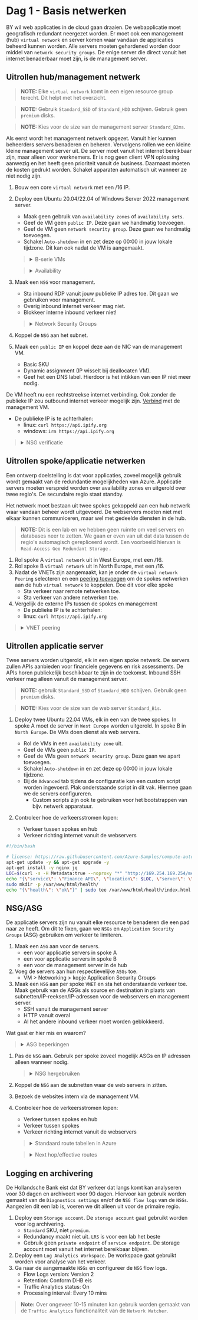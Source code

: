 # Dag 1 - Basis netwerken

BY wil web applicaties in de cloud gaan draaien. De webapplicatie moet geografisch redundant neergezet worden. Er moet ook een management (hub) `virtual network` en server komen waar vandaan de applicaties beheerd kunnen worden.
Alle servers moeten gehardened worden door middel van `network security groups`. De enige server die direct vanuit het internet benaderbaar moet zijn, is de management server. 

## Uitrollen hub/management netwerk

> **NOTE:** Elke `virtual network` komt in een eigen resource group terecht. Dit helpt met het overzicht.

> **NOTE:** Gebruik `Standard_SSD` of `Standard_HDD` schijven. Gebruik geen `premium` disks.  

> **NOTE:** Kies voor de size van de management server `Standard_B2ms`. 

Als eerst wordt het management netwerk opgezet. Vanuit hier kunnen beheerders servers benaderen en beheren. Vervolgens rollen we een kleine kleine management server uit. De server moet vanuit het internet bereikbaar zijn, maar alleen voor werknemers. Er is nog geen client VPN oplossing aanwezig en het heeft geen prioriteit vanuit de business. Daarnaast moeten de kosten gedrukt worden. Schakel apparaten automatisch uit wanneer ze niet nodig zijn.

1. Bouw een core `virtual network` met een /16 IP.

1. Deploy een Ubuntu 20.04/22.04 of Windows Server 2022 management server. 
    * Maak geen gebruik van `availability zones` of `availability sets`.
    * Geef de VM geen `public IP`. Deze gaan we handmatig toevoegen.
    * Geef de VM geen `network security group`. Deze gaan we handmatig toevoegen. 
    * Schakel `Auto-shutdown` in en zet deze op 00:00 in jouw lokale tijdzone. Dit kan ook nadat de VM is aangemaakt.
    > <details><summary>B-serie VMs</summary>
    >
    > De B-serie is goedkoop en bedoeld voor workloads met een over het algemeen lage load en korte pieken. Bij CPU gebruik lager dan 5-10% spaar je credits op. Deze credits kan je inzetten om met CPU te bursten tijdens piek momenten.

    </details>

    > <details><summary>Availability</summary>
    >
    > Basic SKU IPs werken alleen met resources die niet `zone  redundant` zijn. Dit is de reden waarom de VM geen gebruik maakt van `availability zones`. Basic IPs werken wel met `availability sets`. Echter hebben `availability sets` weinig nut (en zelfs  nadelen) als je maar één VM hebt draaien. Hetzelfde geldt voor `zones`.
    
    </details>

1. Maak een `NSG` voor management.
    * Sta inbound RDP vanuit jouw publieke IP adres toe. Dit gaan we gebruiken voor management.
    * Overig inbound internet verkeer mag niet.
    * Blokkeer interne inbound verkeer niet!
    > <details><summary>Network Security Groups</summary>
    >
    > NSG rules kunnen gebruik maken van `tags` om bepaalde sources en destinations aan te duiden. Een van de interessante tags is de `VirtualNetwork` tag. Deze tag staat niet alleen verkeer vanuit jouw `VNET` toe, maar ook alle direct gepeerde `VNETs` en alle netwerken die door een `virtual network gateway`, `ExpressRoute gateway` of `route server` worden geleerd.

    </details>  

1. Koppel de `NSG` aan het subnet.
1. Maak een `public IP` en koppel deze aan de NIC van de management VM.
    * Basic SKU
    * Dynamic assignment (IP wisselt bij deallocaten VM).
    * Geef het een DNS label. Hierdoor is het intikken van een IP niet meer nodig.
  
  De VM heeft nu een rechtstreekse internet verbinding. Ook zonder de publieke IP zou outbound internet verkeer mogelijk zijn. [Verbind](https://docs.microsoft.com/en-us/azure/virtual-machines/windows/connect-logon) met de management VM.
* De publieke IP is te achterhalen: 
    * linux: `curl https://api.ipify.org`
    * windows: `irm https://api.ipify.org`

> <details><summary>NSG verificatie</summary>
>
> Bij problemen kan er gebruik worden gemaakt van de [`IP flow verify`](https://docs.microsoft.com/en-us/azure/network-watcher/diagnose-vm-network-traffic-filtering-problem#use-ip-flow-verify) of [`NSG diagnostic`](https://docs.microsoft.com/en-us/azure/network-watcher/network-watcher-network-configuration-diagnostics-overview) functionaliteit van de [`Network Watcher`](https://docs.microsoft.com/en-us/azure/network-watcher/) om de `NSGs` te troubleshooten. 
>* `IP flow verify` geeft aan of de `NSGs` gekoppeld aan de VM het verkeer toe staan
> * `NSG diagnostic` controleert alle `NSGs` in het pad. Het is een betere tool dan `IP flow verify`, maar vereist rechten om alle `NSGs` in het pad te kunnen lezen. Het geeft niet weer of het verkeer door een NVA mag. Ook niet de `Azure firewall`.

</details>

## Uitrollen spoke/applicatie netwerken

Een ontwerp doelstelling is dat voor applicaties, zoveel mogelijk gebruik wordt gemaakt van de redundantie mogelijkheden van Azure. Applicatie servers moeten verspreid worden over availability zones en uitgerold over twee regio's. De secundaire regio staat standby.

Het netwerk moet bestaan uit twee spokes gekoppeld aan een hub netwerk waar vandaan beheer wordt uitgevoerd. De webservers moeten niet met elkaar kunnen communiceren, maar wel met gedeelde diensten in de hub.

> **NOTE:** Dit is een lab en we hebben geen ruimte om veel servers en databases neer te zetten. We gaan er even van uit dat data tussen de regio's automagisch gerepliceerd wordt. Een voorbeeld hiervan is `Read-Access Geo Redundant Storage` .

1. Rol spoke A `virtual network` uit in West Europe, met een /16.
1. Rol spoke B `virtual network` uit in North Europe, met een /16.
1. Nadat de VNETs zijn aangemaakt, kan je onder de `virtual network` `Peering` selecteren en een [peering toevoegen](https://docs.microsoft.com/en-us/azure/virtual-network/virtual-network-manage-peering#create-a-peering) om de spokes netwerken aan de hub `virtual network` te koppelen. Doe dit voor elke spoke
    * Sta verkeer naar remote netwerken toe.
    * Sta verkeer van andere netwerken toe.
1. Vergelijk de externe IPs tussen de spokes en management
    * De publieke IP is te achterhalen: 
    * linux: `curl https://api.ipify.org`


><details>
>  <summary>VNET peering</summary>  
>
> Peerings verbinden twee [`VNETs`](a "Virtual Networks") met elkaar. De peering moet in beide VNETs worden aangemaakt. In de [`portal`](a "Azure Portal") gebeurt dit automatisch wanneer je rechten hebt op beide VNETs. Doe je dit op een andere wijze (API/PowerShell/Azure CLI), moet elke zijde van de peering los worden opgezet.

</details>


## Uitrollen applicatie server

Twee servers worden uitgerold, elk in een eigen spoke netwerk. De servers zullen APIs aanbieden voor financiele gegevens en risk assessments. De APIs horen publiekelijk beschikbaar te zijn in de toekomst. Inbound SSH verkeer mag alleen vanuit de management server.

> **NOTE:** gebruik `Standard_SSD` of `Standard_HDD` schijven. Gebruik geen `premium` disks.  

> **NOTE:** Kies voor de size van de web server `Standard_B1s`.

1. Deploy twee Ubuntu 22.04 VMs, elk in een van de twee spokes. In spoke A moet de server in `West Europe` worden uitgerold. In spoke B in `North Europe`.  De VMs doen dienst als web servers.
    * Rol de VMs in een `availability zone` uit.
    * Geef de VMs geen `public IP`.
    * Geef de VMs geen `network security group`. Deze gaan we apart toevoegen.
    * Schakel `Auto-shutdown` in en zet deze op 00:00 in jouw lokale tijdzone.
    * Bij de `Advanced` tab tijdens de configuratie kan een custom script worden ingevoerd. Plak onderstaande script in dit vak. Hiermee gaan we de servers configureren.
      * Custom scripts zijn ook te gebruiken voor het bootstrappen van bijv. netwerk apparatuur.

1. Controleer hoe de verkeersstromen lopen:
    * Verkeer tussen spokes en hub
    * Verkeer richting internet vanuit de webservers

```bash
#!/bin/bash

# license: https://raw.githubusercontent.com/Azure-Samples/compute-automation-configurations/master/automate_nginx.sh
apt-get update -y && apt-get upgrade -y
apt-get install -y nginx jq
LOC=$(curl -s -H Metadata:true --noproxy "*" "http://169.254.169.254/metadata/instance?api-version=2021-02-01" | jq '.compute.location')
echo "{\"service\": \"Finance API\", \"location\": $LOC, \"server\": \"$HOSTNAME\"}" | sudo tee /var/www/html/index.html
sudo mkdir -p /var/www/html/health/
echo "{\"health\": \"ok\"}" | sudo tee /var/www/html/health/index.html
```

## NSG/ASG

De applicatie servers zijn nu vanuit elke resource te benaderen die een pad naar ze heeft. Om dit te fixen, gaan we `NSGs` en `Application Security Groups` (ASG) gebruiken om verkeer te limiteren.

1. Maak een `ASG` aan voor de servers.
    * een voor applicatie servers in spoke A
    * een voor applicatie servers in spoke B
    * een voor de management server in de hub
1. Voeg de servers aan hun respectievelijke `ASGs` toe.
    * VM > Networking > kopje Application Security Groups
1. Maak een `NSG` aan per spoke `VNET` en sta het onderstaande verkeer toe. Maak gebruik van de ASGs als source en destination in plaats van subnetten/IP-reeksen/IP-adressen voor de webservers en management server.
    * SSH vanuit de management server
    * HTTP vanuit overal
    * Al het andere inbound verkeer moet worden geblokkeerd.

Wat gaat er hier mis en waarom?
> <details><summary>ASG beperkingen</summary>
>
> Indien in een regel een `ASG` gebruikt wordt, moeten andere ASGs (indien aanwezig) in dezelfde regel alleen VMs bevatten die zich in dezelfde VNET bevinden als de eerst gebruikte ASG. Dit is een redelijke beperking. Voor verkeer tussen VNETs, zijn ASGs geen goede keuze.

</details>

1. Pas de `NSG` aan. Gebruik per spoke zoveel mogelijk ASGs en IP adressen alleen wanneer nodig. 
    
    > <details><summary>NSG hergebruiken</summary>
    >
    > NSGs zelf kunnen hergebruikt worden tussen `virtual networks` en VMs, mits deze zich in dezelfde subscription bevinden.

    </details>

1. Koppel de `NSG` aan de subnetten waar de web servers in zitten.
1. Bezoek de websites intern via de management VM.
1. Controleer hoe de verkeersstromen lopen:
    * Verkeer tussen spokes en hub
    * Verkeer tussen spokes
    * Verkeer richting internet vanuit de webservers

    > <details><summary>Standaard route tabellen in Azure</summary>
    >
    > Azure `virtual networks` hebben [standaard een null route](https://docs.microsoft.com/en-us/azure/virtual-network/virtual-networks-udr-overview#default) staan voor een deel van de RFC1918 prefixes (10.0.0.0/8, 192.168.0.0/16) en de RFC6598 prefix (100.64.0.0/10). Door een `address space` toe te voegen worden specifiekere routes aangemaakt en de route tabel overschreven.
    >
    > Directe `VNET peers` voegen elkaars `address spaces` toe. Van een peer geleerde routes worden echter niet doorgegeven aan andere peers. Dit betekent dat spoke A geen routes leert naar spoke B via het hub netwerk.

    </details>

    > <details><summary>Next hop/effective routes</summary>
    >
    > De [`Next hop`](https://docs.microsoft.com/en-us/azure/network-watcher/network-watcher-next-hop-overview) functionaliteit van de `Network Watcher` of de `Effective routes` functionaliteit van een `NIC` geeft informatie over waar verkeer van een VM naartoe gaat. Gebruik dit om verkeersstromen te verifieren.

    </details>

## Logging en archivering

De Hollandsche Bank eist dat BY verkeer dat langs komt kan analyseren voor 30 dagen en archiveert voor 90 dagen. Hiervoor kan gebruik worden gemaakt van de `Diagnostics settings` en/of de `NSG flow logs` van de `NSGs`. Aangezien dit een lab is, voeren we dit alleen uit voor de primaire regio.

1. Deploy een `Storage account`. De `storage account` gaat gebruikt worden voor log archivering.
    * `Standard` SKU, niet `premium`. 
    * Redundancy maakt niet uit. `LRS` is voor een lab het beste 
    * Gebruik geen `private endpoint` of `service endpoint`. De storage account moet vanuit het internet bereikbaar blijven.
1. Deploy een `Log Analytics Workspace`. De workspace gaat gebruikt worden voor analyse van het verkeer.
1. Ga naar de aangemaakte `NSGs` en configureer de `NSG` flow logs. 
    * Flow Logs version: Version 2
    * Retention: Conform DHB eis
    * Traffic Analytics status: On
    * Processing interval: Every 10 mins

> **Note:** Over ongeveer 10-15 minuten kan gebruik worden gemaakt van de `Traffic Analytics` functionaliteit van de `Network Watcher`. 
